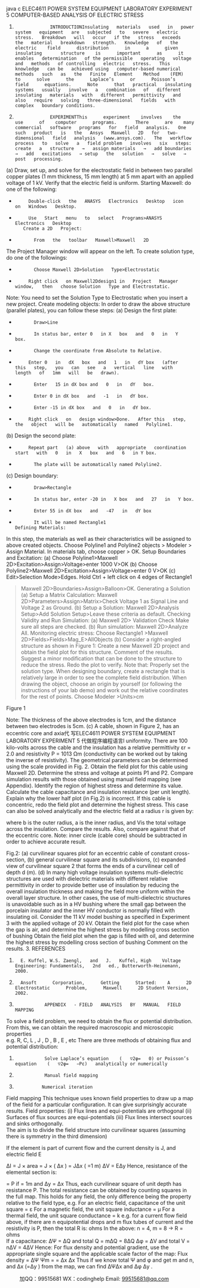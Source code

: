 java c
ELEC4611 POWER SYSTEM EQUIPMENT LABORATORY
EXPERIMENT 5
COMPUTER-BASED ANALYSIS OF ELECTRIC STRESS
1.                  INTRODUCTIONInsulating   materials   used   in   power   system   equipment   are   subjected   to   severe   electric   stress.   Breakdown   will   occur   if the   stress   exceeds   the   material   breakdown   strength.   Knowledge   of   the    electric    field      distribution      in      a      given      insulating       structure    is      important      as      it      enables   determination   of the permissible   operating   voltage   and   methods   of controlling   electric   stress.   This knowledge   can be   achieved using   computer-based numerical   methods   such   as   the   Finite   Element    Method    (FEM)    to      solve      the      Laplace’s      or      Poisson’s      field      equations.      Note      that   practical   insulating   systems   usually   involve   a   combination   of   different   insulating   materials   with   different   permittivity   and   also   require   solving   three-dimensional   fields   with   complex   boundary conditions.
2.                  EXPERIMENTThis      experiment    involves    the      use      of    computer      programs.       There      are    many      commercial   software   programs   for   field   analysis.   One   such   product   is   the   Ansys   Maxwell   2D   for   two-   dimensional   field   analysis   (www.ansys.com).   The   workflow process   to   solve   a   field problem   involves   six   steps:   create   a   structure   →   assign materials   →   add boundaries   →   add   excitations   → setup   the   solution   →   solve   → post   processing.
(a)             Draw,   set   up,   and   solve   for the   electrostatic   field   in between   two parallel   copper   plates   (1 mm thickness,   15 mm   length)   at   5 mm   apart   with   an   applied   voltage   of   1   kV.   Verify   that the electric field   is uniform.
         Starting Maxwell: do one of   the   following:
-          Double-click   the   ANASYS   Electronics   Desktop   icon   on   Windows   Desktop.
-          Use   Start   menu   to   select   Programs>ANASYS   Electronics   Desktop
         Create a 2D   Project:
-            From   the   toolbar   Maxwell>Maxwell   2D
The Project Manager window will appear on the left.   To create solution type, do   one of   the   followings:
-            Choose Maxwell 2D>Solution   Type>Electrostatic
-          Right click   on Maxwell2Ddesign1 in   Project   Manager window,   then   choose Solution   Type and Electrostatic.
Note: You need to set the Solution   Type   to Electrostatic   when you insert a new   project.
         Create modeling objects:
In order to draw the above structure (parallel plates),   you   can   follow   these   steps:   (a) Design the first plate:
-            Draw>Line
-            In status bar, enter 0   in X   box   and   0   in   Y   box.
-            Change the coordinate from Absolute to Relative.
-          Enter 0   in   dX   box   and   1   in   dY box   (after   this   step,   you   can   see   a   vertical   line   with   length   of   1mm   will   be   drawn).
-            Enter   15 in dX box and   0   in   dY   box.
-            Enter 0 in dX box   and   -1   in   dY box.
-            Enter -15 in dX box   and   0   in   dY box.
-          Right click   on   design window>Done.   After this   step,   the   object   will be   automatically   named   Polyline1.
(b) Design the second plate:
-          Repeat part   (a) above   with   appropriate   coordination   start   with   0   in   X   box   and   6   in Y box.
-            The plate will be automatically named Polyline2.
(c) Design boundary:
-            Draw>Rectangle
-            In status bar, enter -20 in   X box   and   27   in   Y box.
-            Enter 55 in dX box   and   -47   in   dY box
-            It will be named Rectangle1
      Defining Materials:
In this step, the materials as well as their characteristics   will be   assigned   to   above   created objects.
Choose Polyline1 and Polyline2 objects   > Modeler >   Assign Material. In materials   tab, choose copper   >   OK.
         Setup   Boundaries   and   Excitation:
(a)      Choose Polyline1>Maxwell 2D>Excitation>Assign>Voltage>enter 1000   V>OK
(b)      Choose Polyline2>Maxwell 2D>Excitation>Assign>Voltage>enter 0   V>OK
(c)      Edit>Selection Mode>Edges.
Hold Ctrl + left click on   4   edges   of   Rectangle1
>Maxwell 2D>Boundaries>Assign>Balloon>OK.
         Generating a   Solution
(a)      Setup   a   Matrix   Calculation: Maxwell   2D>Parameters>Assign>Matrix>Check Voltage   1 as Signal   Line and   Voltage 2 as   Ground.
(b)      Setup   a   Solution: Maxwell   2D>Analysis   Setup>Add   Solution   Setup>Leave these criteria as   default.
         Checking Validity and Run   Simulation:
(a)      Maxwell 2D>   Validation Check Make sure all steps are   checked.   (b)    Run   simulation: Maxwell   2D>Analyze   All.
         Monitoring electric stress:
Choose Rectangle1   >Maxwell 2D>Fields>Fields>Mag_E>AllObjects
(b)            Consider a right-angled structure as shown   in   Figure   1:
            Create a new Maxwell 2D project and obtain the field plot   for this   structure.
            Comment   of   the   results.
            Suggest   a minor modification that   can be   done   to   the   structure   to   reduce   the   stress.   Redo the plot to verify.
Note   that:
            Properly set the   solution type.
            When   designing boundary,   create   a   rectangle   that   is   relatively   large   in   order   to   see   the complete field   distribution.
            When      drawing      the      object,      choose      an      origin      by      yourself    (or       following       the   instructions   of your   lab   demo)   and   work   out   the relative   coordinates   for the   rest   of   points.
            Choose Modeler >Units>cm

Figure   1


Note:   The   thickness   of the   above   electrodes   is   1cm,   and   the   distance between   two   electrodes   is   5cm.
(c)             A   cable,   shown   in   Figure   2,   has   an   eccentric   core   and   axia代 写ELEC4611 POWER SYSTEM EQUIPMENT LABORATORY EXPERIMENT 5
代做程序编程语言l   uniformity.   There   are    100   kilo-volts   across   the   cable   and   the   insulation   has   a   relative   permittivity   εr      = 2.0 and   resistivity    P   = 1013          Ωm    (conductivity    can      be      worked      out      by      taking      the      inverse      of   resistivity).   The   geometrical   parameters   can   be   determined   using   the   scale   provided   in   Fig.   2.
            Obtain the field plot for this cable using Maxwell   2D.
            Determine   the   stress   and   voltage   at   points   P1    and   P2.   Compare   simulation   results   with   those   obtained   using   manual   field   mapping   (see   Appendix).
            Identify   the   region   of   highest   stress   and   determine   its   value.
            Calculate the cable capacitance and insulation resistance (per unit length).
            Explain   why   the   lower   half   plot   (in   Fig.2) is   incorrect.
            If   this   cable   is   concentric, redo the   field plot   and   determine the   highest   stress.   This   case can also be solved analytically and the   electric   field   at   a   radius   r   is   given by:

where   b   is   the   outer   radius, a   is   the   inner   radius,   and   Vis   the   total   voltage   across   the
insulation. Compare the results. Also, compare against that of   the eccentric   core.       Note: inner circle (cable core) should be   subtracted in   order to   achieve   accurate   result.

Fig.2:   (a)   curvilinear   squares   plot   for   an   eccentric   cable   of constant   cross-   section,   (b)   general   curvilinear   square   and   its   subdivisions,   (c)   expanded   view   of   curvilinear   square   2   that   forms   the   ends   of   a   curvilinear   cell   of   depth   d   (m).
(d)          In      many      high      voltage      insulation      systems      multi-dielectric      structures      are      used      with   dielectric   materials   with   different   relative   permittivity   in   order   to   provide   better   use   of   insulation    by    reducing    the    overall    insulation    thickness      and      making      the      field      more uniform   within   the   overall   layer   structure.   In   other   cases,   the   use   of   multi-dielectric   structures   is   unavoidable   such   as   in   a   HV   bushing   where   the   small   gap   between   the   porcelain   insulator   and   the   inner   HV   conductor   is   normally   filled   with   insulating   oil.   Consider   the    11    kV    model    bushing    as    specified    in    Experiment      3    with    the      applied   voltage   of   20 kV.
            Obtain   the   field   plot   for   the   case   when   the   gap   is   air,   and   determine   the   highest   stress   by   modelling   cross   section   of   bushing
            Obtain the field plot when the gap is   filled with   oil,   and   determine the   highest   stress   by   modelling   cross   section   of   bushing
            Comment on the results.
3.                  REFERENCES
1.       E. Kuffel, W.S. Zaengl,   and   J.   Kuffel, High    Voltage Engineering: Fundamentals,   2nd   ed., Butterworth-Heinemann, 2000.
2.       Ansoft      Corporation,      Getting      Started:    A      2D      Electrostatic      Problem,      Maxwell      2D Student Version, 2002.


4.                APPENDIX   - FIELD   ANALYSIS   BY   MANUAL   FIELD   MAPPING
To   solve   a   field   problem,   we   need   to   obtain   the   flux   or   potential   distribution.   From   this,   we   can obtain the required macroscopic and microscopic   properties   
e.g.      R, C, L   ,      J   ,   D   ,   B   ,   E   , etc
There are three methods of   obtaining flux and potential distribution:
1.                Solve Laplace’s equation    (   ▽2φ=   0) or Poisson’s equation    (   ▽2φ=   −Pε)   analytically or numerically
2.                Manual field mapping
3.               Numerical iteration
Field mapping
This   technique   uses   known   field   properties   to   draw   up   a   map   of   the   field   for   a   particular   configuration. It can give surprisingly   accurate results.
Field properties:
(i)                      Flux lines and   equi-potentials   are   orthogonal
(ii)                   Surfaces of   flux   sources   are   equi-potentials
(iii)                Flux lines intersect sources and   sinks   orthogonally.   
The aim is to divide the field structure   into   curvilinear   squares   (assuming   there   is   symmetry   in   the third dimension)

If the element is part of current flow and the current density is J, and electric field E


ΔI = J    ×   area = J   ×   (   Δx   )   = JΔx            (   =1 m)
ΔV   =   EΔy
Hence, resistance   of   the   elemental   section   is:


   = P      if      = 1m    and    Δy = Δx
Thus,    each   curvilinear    square   of   unit    depth   has   resistance   P.   The   total   resistance   can   be   obtained by counting squares in the   full map.
This holds for any   field, the only difference being the property relative to   the   field   type,   e.g.
            For   an   electric   field, capacitance   of   the   unit   square      =   ε
            For   a   magnetic   field, the   unit   square   inductance      =   μ
            For a thermal field, the unit square conductance    = k
e.g.   for   a   current   flow   field   above,   if   there   are   n   equipotential   drops   and   m   flux   tubes   of   current and the resistivity is P, then the total R is:
    ohms
In the above:   n = 4, m = 8            →       R =     ohms       
If   a   capacitance:
ΔΨ = ΔQ    and    total   Q   = mΔQ = 8ΔQ Δφ   = ΔV      and      total   V   = nΔV = 4ΔV
Hence:
For   flux   density   and   potential   gradient,   use   the   appropriate   single   square   and   the   applicable   scale   factor   of   the   map:
Flux density = 
ΔΨ            Ψm
=                     =
Δx                     Δx
Thus   if we   know   total   Ψ   and   φ   and   get   m   and   n,   and   Δx    (=Δy   ) from   the   map,   we   can   find   ΔΨΔx      and      Δφ Δy   .
   
   

         
加QQ：99515681  WX：codinghelp  Email: 99515681@qq.com
